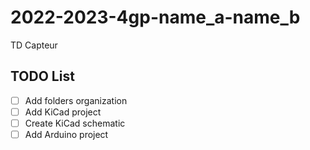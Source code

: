 # 2022-2023-4gp-name_a-name_b

TD Capteur

## TODO List

- [ ] Add folders organization
- [ ] Add KiCad project
- [ ] Create KiCad schematic
- [ ] Add Arduino project

